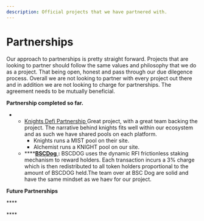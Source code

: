 ```yaml
---
description: Official projects that we have partnered with.
---
```


# Partnerships

Our approach to partnerships is pretty straight forward. Projects that are looking to partner should follow the same values and philosophy that we do as a project. That being open, honest and pass through our due dilegence process. Overall we are not looking to partner with every project out there and in addition we are not looking to charge for partnerships. The agreement needs to be mutually beneficial. 

**Partnership completed so far.** 

* * [Knights Defi Partnership ](https://www.knightsdefi.com/)Great project, with a great team backing the project. The narrative behind knights fits well within our ecosystem and as such we have shared pools on each platform. 
    * Knights runs a MIST pool on their site. 
    * Alchemist runs a KNIGHT pool on our site.
  * \*\*\*\*[**BSCDog** ](https://bscdog.com/)**:** BSCDOG uses the dynamic RFI frictionless staking mechanism to reward holders. Each transaction incurs a 3% charge which is then redistributed to all token holders proportional to the amount of BSCDOG held.The team over at BSC Dog are solid and have the same mindset as we haev for our project. 

**Future Partnerships**

\*\*\*\*

\*\*\*\*

